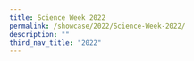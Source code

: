 ```yaml
---
title: Science Week 2022
permalink: /showcase/2022/Science-Week-2022/
description: ""
third_nav_title: "2022"
---
```

